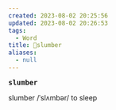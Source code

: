 ```yaml
---
created: 2023-08-02 20:25:56
updated: 2023-08-02 20:26:53
tags:
  - Word
title: 📖slumber
aliases:
  - null
---
```


<pre><strong>slumber</strong></pre>
 slumber 
/ˈslʌmbər/
to sleep
